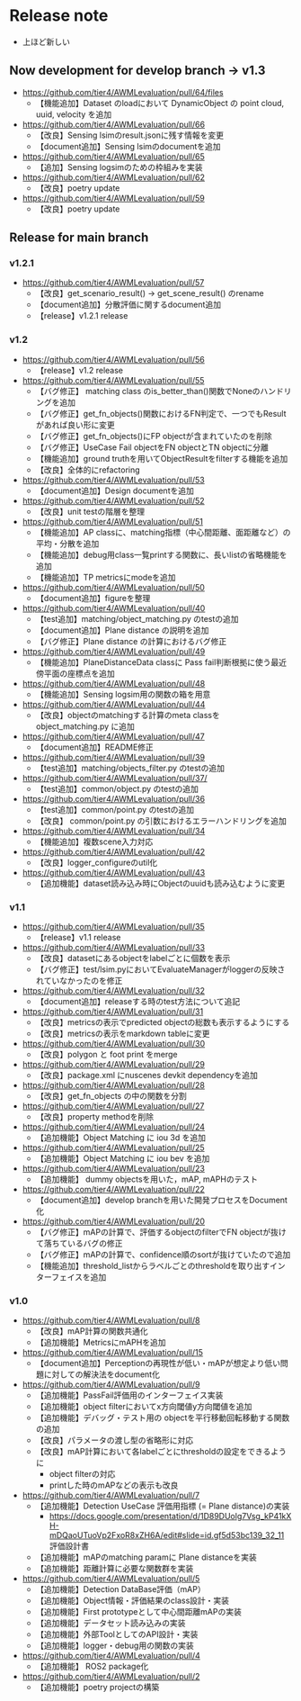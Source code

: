 # Release note

- 上ほど新しい

## Now development for develop branch -> v1.3

- <https://github.com/tier4/AWMLevaluation/pull/64/files>
  - 【機能追加】Dataset のloadにおいて DynamicObject の point cloud, uuid, velocity を追加
- <https://github.com/tier4/AWMLevaluation/pull/66>
  - 【改良】Sensing lsimのresult.jsonに残す情報を変更
  - 【document追加】Sensing lsimのdocumentを追加
- <https://github.com/tier4/AWMLevaluation/pull/65>
  - 【追加】Sensing logsimのための枠組みを実装
- <https://github.com/tier4/AWMLevaluation/pull/62>
  - 【改良】poetry update
- <https://github.com/tier4/AWMLevaluation/pull/59>
  - 【改良】poetry update

## Release for main branch
### v1.2.1

- <https://github.com/tier4/AWMLevaluation/pull/57>
  - 【改良】get_scenario_result() -> get_scene_result() のrename
  - 【document追加】分散評価に関するdocument追加
  - 【release】v1.2.1 release

### v1.2

- <https://github.com/tier4/AWMLevaluation/pull/56>
  - 【release】v1.2 release
- <https://github.com/tier4/AWMLevaluation/pull/55>
  - 【バグ修正】 matching class のis_better_than()関数でNoneのハンドリングを追加
  - 【バグ修正】get_fn_objects()関数におけるFN判定で、一つでもResultがあれば良い形に変更
  - 【バグ修正】get_fn_objects()にFP objectが含まれていたのを削除
  - 【バグ修正】UseCase Fail objectをFN objectとTN objectに分離
  - 【機能追加】ground truthを用いてObjectResultをfilterする機能を追加
  - 【改良】全体的にrefactoring
- <https://github.com/tier4/AWMLevaluation/pull/53>
  - 【document追加】Design documentを追加
- <https://github.com/tier4/AWMLevaluation/pull/52>
  - 【改良】unit testの階層を整理
- <https://github.com/tier4/AWMLevaluation/pull/51>
  - 【機能追加】AP classに、matching指標（中心間距離、面距離など）の平均・分散を追加
  - 【機能追加】debug用class一覧printする関数に、長いlistの省略機能を追加
  - 【機能追加】TP metricsにmodeを追加
- <https://github.com/tier4/AWMLevaluation/pull/50>
  - 【document追加】figureを整理
- <https://github.com/tier4/AWMLevaluation/pull/40>
  - 【test追加】matching/object_matching.py のtestの追加
  - 【document追加】Plane distance の説明を追加
  - 【バグ修正】Plane distance の計算におけるバグ修正
- <https://github.com/tier4/AWMLevaluation/pull/49>
  - 【機能追加】PlaneDistanceData classに Pass fail判断根拠に使う最近傍平面の座標点を追加
- <https://github.com/tier4/AWMLevaluation/pull/48>
  - 【機能追加】Sensing logsim用の関数の箱を用意
- <https://github.com/tier4/AWMLevaluation/pull/44>
  - 【改良】objectのmatchingする計算のmeta classを object_matching.py に追加
- <https://github.com/tier4/AWMLevaluation/pull/47>
  - 【document追加】README修正
- <https://github.com/tier4/AWMLevaluation/pull/39>
  - 【test追加】matching/objects_filter.py のtestの追加
- <https://github.com/tier4/AWMLevaluation/pull/37/>
  - 【test追加】common/object.py のtestの追加
- <https://github.com/tier4/AWMLevaluation/pull/36>
  - 【test追加】common/point.py のtestの追加
  - 【改良】 common/point.py の引数におけるエラーハンドリングを追加
- <https://github.com/tier4/AWMLevaluation/pull/34>
  - 【機能追加】複数scene入力対応
- <https://github.com/tier4/AWMLevaluation/pull/42>
  - 【改良】logger_configureのutil化
- <https://github.com/tier4/AWMLevaluation/pull/43>
  - 【追加機能】dataset読み込み時にObjectのuuidも読み込むように変更

### v1.1

- <https://github.com/tier4/AWMLevaluation/pull/35>
  - 【release】v1.1 release
- <https://github.com/tier4/AWMLevaluation/pull/33>
  - 【改良】datasetにあるobjectをlabelごとに個数を表示
  - 【バグ修正】test/lsim.pyにおいてEvaluateManagerがloggerの反映されていなかったのを修正
- <https://github.com/tier4/AWMLevaluation/pull/32>
  - 【document追加】releaseする時のtest方法について追記
- <https://github.com/tier4/AWMLevaluation/pull/31>
  - 【改良】metricsの表示でpredicted objectの総数も表示するようにする
  - 【改良】metricsの表示をmarkdown tableに変更
- <https://github.com/tier4/AWMLevaluation/pull/30>
  - 【改良】polygon と foot print をmerge
- <https://github.com/tier4/AWMLevaluation/pull/29>
  - 【改良】package.xml にnuscenes devkit dependencyを追加
- <https://github.com/tier4/AWMLevaluation/pull/28>
  - 【改良】get_fn_objects の中の関数を分割
- <https://github.com/tier4/AWMLevaluation/pull/27>
  - 【改良】property methodを削除
- <https://github.com/tier4/AWMLevaluation/pull/24>
  - 【追加機能】Object Matching に iou 3d を追加
- <https://github.com/tier4/AWMLevaluation/pull/25>
  - 【追加機能】Object Matching に iou bev を追加
- <https://github.com/tier4/AWMLevaluation/pull/23>
  - 【追加機能】 dummy objectsを用いた，mAP, mAPHのテスト
- <https://github.com/tier4/AWMLevaluation/pull/22>
  - 【document追加】develop branchを用いた開発プロセスをDocument化
- <https://github.com/tier4/AWMLevaluation/pull/20>
  - 【バグ修正】mAPの計算で、評価するobjectのfilterでFN objectが抜けて落ちているバグの修正
  - 【バグ修正】mAPの計算で、confidence順のsortが抜けていたので追加
  - 【機能追加】threshold_listからラベルごとのthresholdを取り出すインターフェイスを追加

### v1.0

- <https://github.com/tier4/AWMLevaluation/pull/8>
  - 【改良】mAP計算の関数共通化
  - 【追加機能】MetricsにmAPHを追加
- <https://github.com/tier4/AWMLevaluation/pull/15>
  - 【document追加】Perceptionの再現性が低い・mAPが想定より低い問題に対しての解決法をdocument化
- <https://github.com/tier4/AWMLevaluation/pull/9>
  - 【追加機能】PassFail評価用のインターフェイス実装
  - 【追加機能】object filterにおいてx方向閾値y方向閾値を追加
  - 【追加機能】デバッグ・テスト用の objectを平行移動回転移動する関数の追加
  - 【改良】パラメータの渡し型の省略形に対応
  - 【改良】mAP計算において各labelごとにthresholdの設定をできるように
    - object filterの対応
    - printした時のmAPなどの表示も改良
- <https://github.com/tier4/AWMLevaluation/pull/7>
  - 【追加機能】Detection UseCase 評価用指標 (= Plane distance)の実装
    - <https://docs.google.com/presentation/d/1D89DUolg7Vsg_kP41kXH-mDQaoUTuoVp2FxoR8xZH6A/edit#slide=id.gf5d53bc139_32_11> 評価設計書
  - 【追加機能】mAPのmatching paramに Plane distanceを実装
  - 【追加機能】距離計算に必要な関数群を実装
- <https://github.com/tier4/AWMLevaluation/pull/5>
  - 【追加機能】Detection DataBase評価（mAP）
  - 【追加機能】Object情報・評価結果のclass設計・実装
  - 【追加機能】First prototypeとして中心間距離mAPの実装
  - 【追加機能】データセット読み込みの実装
  - 【追加機能】外部ToolとしてのAPI設計・実装
  - 【追加機能】logger・debug用の関数の実装
- <https://github.com/tier4/AWMLevaluation/pull/4>
  - 【追加機能】 ROS2 package化
- <https://github.com/tier4/AWMLevaluation/pull/2>
  - 【追加機能】poetry projectの構築
